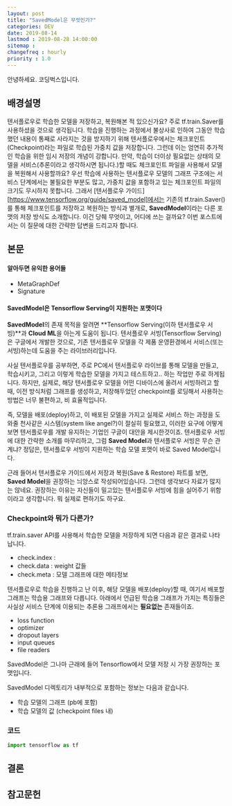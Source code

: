 ```yaml
---
layout: post
title: "SavedModel은 무엇인가?"
categories: DEV
date: 2019-08-14
lastmod : 2019-08-28 14:00:00
sitemap :
changefreq : hourly
priority : 1.0
---
```




안녕하세요. 코딩벅스입니다.   



## 배경설명

 텐서플로우로 학습한 모델을 저장하고, 복원해본 적 있으신가요? 주로 tf.train.Saver를 사용하셨을 것으로 생각됩니다. 학습을 진행하는 과정에서 불상사로 인하여 그동안 학습했던 내용이 통째로 사라지는 것을 방지하기 위해 텐서플로우에서는 체크포인트(Checkpoint)라는 파일로 학습된 가중치 값을 저장합니다. 그런데 이는 엄연히 추가적인 학습을 위한 임시 저장의 개념이 강합니다. 만약, 학습이 더이상 필요없는 상태의 모델을 서비스(추론이라고 생각하시면 됩니다.)할 때도 체크포인트 파일을 사용해서 모델을 복원해서 사용할까요? 우선 학습에 사용하는 텐서플로우 모델의 그래프 구조에는 서비스 단계에서는 불필요한 부분도 많고, 가중치 값을 포함하고 있는 체크포인트 파일의 크기도 무시하지 못합니다. 그래서 [텐서플로우 가이드][https://www.tensorflow.org/guide/saved_model]에서는 기존의 tf.train.Saver()를 통해 체크포인트를 저장하고 복원하는 방식과 별개로, **SavedModel**이라는 다른 포맷의 저장 방식도 소개합니다.  이건 당췌 무엇이고, 어디에 쓰는 걸까요? 이번 포스트에서는 이 질문에 대한 간략한 답변을 드리고자 합니다. 



## 본문



#### 알아두면 유익한 용어들

* MetaGraphDef
* Signature



#### SavedModel은 Tensorflow Serving이 지원하는 포맷이다



 **SavedModel**의 존재 목적을 알려면 **Tensorflow Serving(이하 텐서플로우 서빙)**과 **Cloud ML**을 아는게 도움이 됩니다. 텐서플로우 서빙(Tensorflow Serving)은 구글에서 개발한 것으로, 기존 텐서플로우 모델을 각 제품 운영환경에서 서비스(또는 서빙)하는데 도움을 주는 라이브러리입니다. 

 사실 텐서플로우를 공부하면, 주로 PC에서 텐서플로우 라이브를 통해 모델을 만들고, 학습시키고, 그리고 이렇게 학습한 모델을 가지고 테스트하고.. 하는 작업만 주로 하게됩니다. 하지만, 실제로, 해당 텐서플로우 모델을 어떤 디바이스에 올려서 서빙하려고 할 때, 이전 방식처럼 그래프를 생성하고, 저장해두었던 checkpoint를 로딩해서 사용하는 방법은 너무 불편하고, 비 효율적입니다. 

 즉, 모델을 배포(deploy)하고, 이 배포된 모델을 가지고 실제로 서비스 하는 과정을 도와줄 천사같은 시스템(system like angel?)이 절실히 필요했고, 이러한 요구에 어떻게 보면 텐서플로우를 개발 유지하는 기업인 구글이 대안을 제시한것이죠. 텐서플로우 서빙에 대한 간략한 소개를 마무리하고, 그럼 **Saved Model**과 텐서플로우 서빙은 무슨 관계냐? 정답은, 텐서플로우 서빙이 지원하는 학습 모델 포맷이 바로 Saved Model입니다. 

 근래 들어서 텐서플로우 가이드에서 저장과 복원(Save & Restore) 파트를 보면, **Saved Model**을 권장하는 늬앙스로 작성되어있습니다. 그런데 생각보다 자료가 많지는 않네요. 권장하는 이유는 자신들이 밀고있는 텐서플로우 서빙에 힘을 실어주기 위함이라고 생각합니다. 뭐 실제로 편하기도 하구요. 





### Checkpoint와 뭐가 다른가?

 tf.train.saver API를 사용해서 학습한 모델을 저장하게 되면 다음과 같은 결과로 나타납니다. 

* check.index : 
* check.data : weight 값들
* check.meta : 모델 그래프에 대한 메타정보









 텐서플로우로 학습을 진행하고 난 이후, 해당 모델을 배포(deploy)할 때, 여기서 배포할 그래프는 학습용 그래프와  다릅니다. 아래에서 언급된 학습용 그래프가 가지는 특징들은 사실상 서비스 단계에 이용되는 추론용 그래프에서는 **필요없는** 존재들이죠.

* loss function
* optimizer
* dropout layers
* input queues
* file readers



 SavedModel은 그나마 근래에 들어 Tensorflow에서 모델 저장 시 가장 권장하는 포맷입니다. 

SavedModel 디렉토리가 내부적으로 포함하는 정보는 다음과 같습니다. 

* 학습 모델의 그래프 (pb에 포함)
* 학습 모델의 값 (checkpoint files 내)



### 코드

~~~python
import tensorflow as tf
~~~







## 결론







## 참고문헌

[1]:https://bcho.tistory.com/tag/savedmodel "조대협의 블로그"
[2]: https://www.tensorflow.org/guide/saved_model "텐서플로우 공식 가이드"
